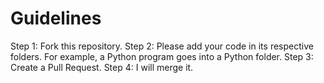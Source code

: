 # Guidelines 
Step 1: Fork this repository.
Step 2: Please add your code in its respective folders. For example, a Python program goes into a Python folder.
Step 3: Create a Pull Request.
Step 4: I will merge it.

